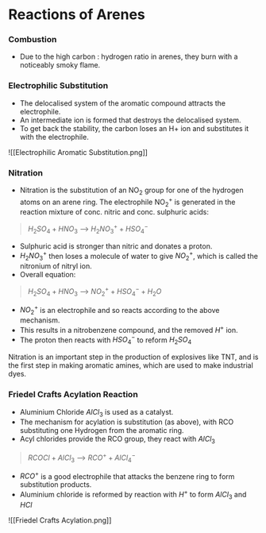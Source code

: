 # Reactions of Arenes
### Combustion
- Due to the high carbon : hydrogen ratio in arenes, they burn with a noticeably smoky flame.

### Electrophilic Substitution
- The delocalised system of the aromatic compound attracts the electrophile.
- An intermediate ion is formed that destroys the delocalised system.
- To get back the stability, the carbon loses an H+ ion and substitutes it with the electrophile.

![[Electrophilic Aromatic Substitution.png]]

### Nitration
- Nitration is the substitution of an NO$_2$ group for one of the hydrogen atoms on an arene ring. The electrophile NO$_2^+$ is generated in the reaction mixture of conc. nitric and conc. sulphuric acids:
> $H_2SO_4 + HNO_3$ --> $H_2NO_3^+ + HSO_4^-$ 
- Sulphuric acid is stronger than nitric and donates a proton.
- $H_2NO_3^+$ then loses a molecule of water to give $NO_2^+$, which is called the nitronium of nitryl ion.
- Overall equation:
> $H_2SO_4 + HNO_3$ --> $NO_2^+ + HSO_4^- + H_2O$ 
- $NO_2^+$ is an electrophile and so reacts according to the above mechanism.
- This results in a nitrobenzene compound, and the removed $H^+$ ion.
- The proton then reacts with $HSO_4^-$ to reform $H_2SO_4$

Nitration is an important step in the production of explosives like TNT, and is the first step in making aromatic amines, which are used to make industrial dyes.

### Friedel Crafts Acylation Reaction
- Aluminium Chloride $AlCl_3$ is used as a catalyst.
- The mechanism for acylation is substitution (as above), with RCO substituting one Hydrogen from the aromatic ring.
- Acyl chlorides provide the RCO group, they react with $AlCl_3$
> $RCOCl + AlCl_3$ --> $RCO^+ + AlCl_4^-$
- $RCO^+$ is a good electrophile that attacks the benzene ring to form substitution products.
- Aluminium chloride is reformed by reaction with $H^+$ to form $AlCl_3$ and $HCl$

 ![[Friedel Crafts Acylation.png]]